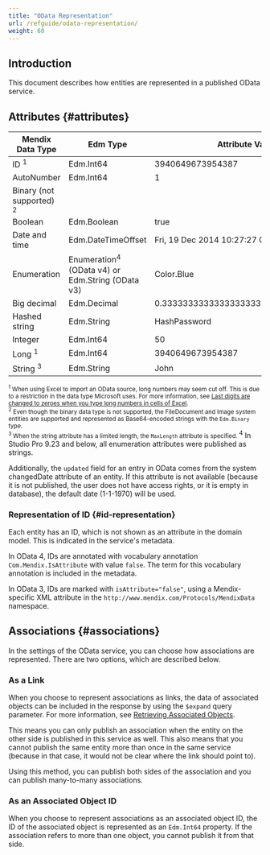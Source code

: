 ```yaml
---
title: "OData Representation"
url: /refguide/odata-representation/
weight: 60
---
```


## Introduction

This document describes how entities are represented in a published OData service.

## Attributes {#attributes}

| Mendix Data Type | Edm Type | Attribute Value | Atom XML Representation |
| --- | --- | --- | --- |
| ID <sup>1</sup>| Edm.Int64 | 3940649673954387 | 3940649673954387 |
| AutoNumber | Edm.Int64 | 1 | 1 |
| Binary (not supported) <sup>2</sup> |   |   |   |
| Boolean | Edm.Boolean | true | true |
| Date and time | Edm.DateTimeOffset | Fri, 19 Dec 2014 10:27:27 GMT | 2014-12-19T10:27:27.000Z |
| Enumeration | Enumeration<sup>4</sup> (OData v4) or Edm.String (OData v3) | Color.Blue | Blue |
| Big decimal  | Edm.Decimal | 0.3333333333333333333333333333333333 | 0.3333333333333333333333333333333333 |
| Hashed string | Edm.String | HashPassword | HashPassword |
| Integer  | Edm.Int64 | 50 | 50 |
| Long <sup>1</sup> | Edm.Int64 | 3940649673954387 | 3940649673954387 |
| String <sup>3</sup> | Edm.String | John | John |

<small><sup>1</sup> When using Excel to import an OData source, long numbers may seem cut off. This is due to a restriction in the data type Microsoft uses. For more information, see [Last digits are changed to zeroes when you type long numbers in cells of Excel](https://support.microsoft.com/en-us/kb/269370).<br />
<sup>2</sup> Even though the binary data type is not supported, the FileDocument and Image system entities are supported and represented as Base64-encoded strings with the `Edm.Binary` type.<br />
<sup>3</sup> When the string attribute has a limited length, the `MaxLength` attribute is specified. </small>
<sup>4</sup> In Studio Pro 9.23 and below, all enumeration attributes were published as strings.

Additionally, the `updated` field for an entry in OData comes from the system changedDate attribute of an entity. If this attribute is not available (because it is not published, the user does not have access rights, or it is empty in database), the default date (1-1-1970) will be used.

### Representation of ID {#id-representation}

Each entity has an ID, which is not shown as an attribute in the domain model. This is indicated in the service's metadata.

In OData 4, IDs are annotated with vocabulary annotation `Com.Mendix.IsAttribute` with value `false`. The term for this vocabulary annotation is included in the metadata.

In OData 3, IDs are marked with `isAttribute="false"`, using a Mendix-specific XML attribute in the `http://www.mendix.com/Protocols/MendixData` namespace.

## Associations {#associations}

In the settings of the OData service, you can choose how associations are represented. There are two options, which are described below.

### As a Link

When you choose to represent associations as links, the data of associated objects can be included in the response by using the `$expand` query parameter. For more information, see [Retrieving Associated Objects](/refguide/odata-query-options/#retrieving-associated-objects).

This means you can only publish an association when the entity on the other side is published in this service as well. This also means that you cannot publish the same entity more than once in the same service (because in that case, it would not be clear where the link should point to).

Using this method, you can publish both sides of the association and you can publish many-to-many associations.

### As an Associated Object ID

When you choose to represent associations as an associated object ID, the ID of the associated object is represented as an `Edm.Int64` property. If the association refers to more than one object, you cannot publish it from that side.
